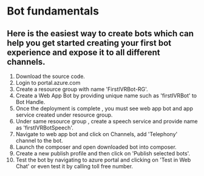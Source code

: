# Bot fundamentals
## Here is the easiest way to create bots which can help you get started creating your first bot experience and expose it to all different channels.
1. Download the source code.
2. Login to portal.azure.com
3. Create a resource group with name 'FirstIVRBot-RG'.
4. Create a Web App Bot by providing unique name such as 'firstIVRBot' to Bot Handle.
5. Once the deployment is complete , you must see web app bot and app service created under resource group.
6. Under same resource group , create a speech service and provide name as 'firstIVRBotSpeech'.
7. Navigate to web app bot and click on Channels, add 'Telephony' channel to the bot.
8. Launch the composer and open downloaded bot into composer.
9. Create a new publish profile and then click on 'Publish selected bots'.
10. Test the bot by navigating to azure portal and clicking on 'Test in Web Chat' or even test it by calling toll free number.
